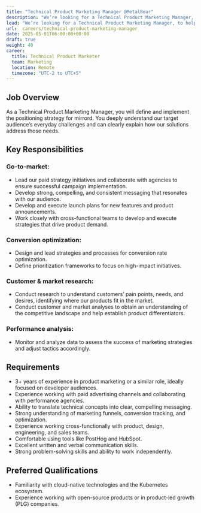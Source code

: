 ```yaml
---
title: "Technical Product Marketing Manager @MetalBear"
description: "We’re looking for a Technical Product Marketing Manager, to help us define and implement the positioning strategy for mirrord. "
lead: "We’re looking for a Technical Product Marketing Manager, to help us define and implement the positioning strategy for mirrord. "
url:  careers/technical-product-marketing-manager
date: 2025-05-01T06:00:00+00:00
draft: true
weight: 40
career:
  title: Technical Product Marketer
  team: Marketing
  location: Remote
  timezone: "UTC-2 to UTC+5"
---
```


## Job Overview

As a Technical Product Marketing Manager, you will define and implement the positioning strategy for mirrord. You deeply understand our target audience’s everyday challenges and can clearly explain how our solutions address those needs.

## Key Responsibilities

### Go-to-market:

- Lead our paid strategy initiatives and collaborate with agencies to ensure successful campaign implementation.
- Develop strong, compelling, and consistent messaging that resonates with our audience.
- Develop and execute launch plans for new features and product announcements.
- Work closely with cross-functional teams to develop and execute strategies that drive product demand.

### Conversion optimization:

- Design and lead strategies and processes for conversion rate optimization.
- Define prioritization frameworks to focus on high-impact initiatives.

### Customer & market research:

- Conduct research to understand customers’ pain points, needs, and desires, identifying where our products fit in the market.
- Conduct customer and market analyses to obtain an understanding of the competitive landscape and help establish product differentiators.

### Performance analysis:

- Monitor and analyze data to assess the success of marketing strategies and adjust tactics accordingly.

## Requirements

- 3+ years of experience in product marketing or a similar role, ideally focused on developer audiences.
- Experience working with paid advertising channels and collaborating with performance agencies.
- Ability to translate technical concepts into clear, compelling messaging.
- Strong understanding of marketing funnels, conversion tracking, and optimization.
- Experience working cross-functionally with product, design, engineering, and sales teams.
- Comfortable using tools like PostHog and HubSpot.
- Excellent written and verbal communication skills.
- Strong problem-solving skills and ability to work independently.

## Preferred  Qualifications

- Familiarity with cloud-native technologies and the Kubernetes ecosystem.
- Experience working with open-source products or in product-led growth (PLG) companies.
